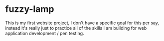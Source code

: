 # fuzzy-lamp
This is my first website project, I don't have a specific goal for this per say, instead 
it's really just to practice all of the skills I am building for web application development / pen testing.

